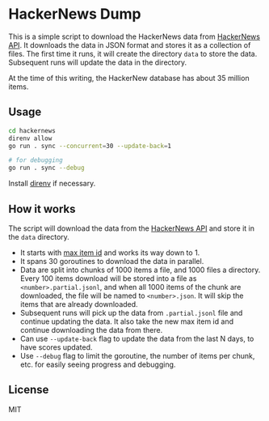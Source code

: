 # HackerNews Dump

This is a simple script to download the HackerNews data from [HackerNews API](https://github.com/HackerNews/API). It
downloads the data in JSON format and stores it as a collection of files. The first time it runs, it will create the
directory `data` to store the data. Subsequent runs will update the data in the directory.

At the time of this writing, the HackerNew database has about 35 million items.

## Usage

```bash
cd hackernews
direnv allow
go run . sync --concurrent=30 --update-back=1

# for debugging
go run . sync --debug
```

Install [direnv](https://direnv.net/) if necessary.

## How it works

The script will download the data from the [HackerNews API](https://github.com/HackerNews/API) and store it in the
`data` directory.

- It starts with [max item id](https://hacker-news.firebaseio.com/v0/maxitem.json) and works its way down to 1.
- It spans 30 goroutines to download the data in parallel.
- Data are split into chunks of 1000 items a file, and 1000 files a directory. Every 100 items download will be stored
  into a file as `<number>.partial.jsonl`, and when all 1000 items of the chunk are downloaded, the file will be named to
  `<number>.json`. It will skip the items that are already downloaded.
- Subsequent runs will pick up the data from `.partial.jsonl` file and continue updating the data. It also take the new max item id and continue downloading the data from there.
- Can use `--update-back` flag to update the data from the last N days, to have scores updated.
- Use `--debug` flag to limit the goroutine, the number of items per chunk, etc. for easily seeing progress and debugging.

## License

MIT
